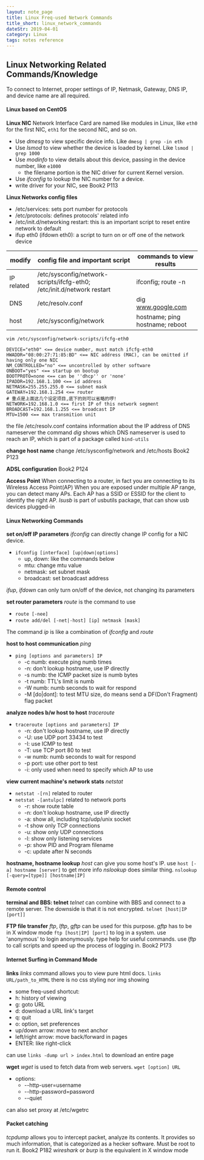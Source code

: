 ```yaml
---
layout: note_page
title: Linux Freq-used Network Commands
title_short: linux_network_commands
dateStr: 2019-04-01
category: Linux
tags: notes reference
---
```

## Linux Networking Related Commands/Knowledge

To connect to Internet, proper settings of IP, Netmask, Gateway, DNS IP, and device name are all required.

#### Linux based on CentOS

**Linux NIC**
Network Interface Card are named like modules in Linux, like `eth0` for the first NIC, `eth1` for the second NIC, and so on.
- Use *dmesg* to view specific device info. Like `dmesg | grep -in eth`
- Use *lsmod* to view whether the device is loaded by kernel. Like `lsmod | grep 1000`
- Use *modinfo* to view details about this device, passing in the device number, like `e1000`
  - the filename portion is the NIC driver for current Kernel version.
- Use *ifconfig* to lookup the NIC number for a device.
- write driver for your NIC, see Book2 P113

**Linux Networks config files**
- /etc/services: sets port number for protocols
- /etc/protocols: defines protocols' related info
- /etc/init.d/networking restart: this is an important script to reset entire network to default
- ifup eth0 (ifdown eth0): a script to turn on or off one of the network device

modify|config file and important script|commands to view results
------|--------------------------------|------------------------
IP related|/etc/sysconfig/network-scripts/ifcfg-eth0; /etc/init.d/network restart|ifconfig; route -n
DNS|/etc/resolv.conf|dig www.google.com
host|/etc/sysconfig/network|hostname; ping hostname; reboot

`vim /etc/sysconfig/network-scripts/ifcfg-eth0`
```
DEVICE="eth0" <== device number, must match ifcfg-eth0
HWADDR="08:00:27:71:85:BD" <== NIC address (MAC), can be omitted if having only one NIC
NM_CONTROLLED="no" <== uncontrolled by other software
ONBOOT="yes" <== startup on bootup
BOOTPROTO=none <== can be ''dhcp'' or 'none'
IPADDR=192.168.1.100 <== id address
NETMASK=255.255.255.0 <== subnet mask
GATEWAY=192.168.1.254 <== router
# 重点是上面这几个设定项目,底下的则可以省略的啰!
NETWORK=192.168.1.0 <== first IP of this network segment
BROADCAST=192.168.1.255 <== broadcast IP
MTU=1500 <== max transmition unit
```
the file /etc/resolv.conf contains information about the IP address of DNS nameserver
the command *dig* shows which DNS nameserver is used to reach an IP, which is part of a package called `bind-utils`

**change host name**
change /etc/sysconfig/network and /etc/hosts
Book2 P123

**ADSL configuration**
Book2 P124

**Access Point**
When connecting to a router, in fact you are connecting to its Wireless Access Point(AP)
When you are exposed under multiple AP range, you can detect many APs.
Each AP has a SSID or ESSID for the client to identify the right AP.
*lsusb* is part of usbutils package, that can show usb devices plugged-in

#### Linux Networking Commands

**set on/off IP parameters**
*ifconfig* can directly change IP config for a NIC device.
- `ifconfig [interface] [up|down|options]`
  - up, down: like the commands below
  - mtu: change mtu value
  - netmask: set subnet mask
  - broadcast: set broadcast address

*ifup*, *ifdown* can only turn on/off of the device, not changing its parameters

**set router parameters**
*route* is the command to use
- `route [-nee]`
- `route add/del [-net|-host] [ip] netmask [mask]`

The command *ip* is like a combination of *ifconfig* and *route*

**host to host communication**
*ping*
- `ping [options and parameters] IP`
  - -c numb: execute ping numb times
  - -n: don't lookup hostname, use IP directly
  - -s numb: the ICMP packet size is numb bytes
  - -t numb: TTL's limit is numb
  - -W numb: numb seconds to wait for respond
  - -M [do|dont]: to test MTU size, do means send a DF(Don't Fragment) flag packet

**analyze nodes b/w host to host**
*traceroute*
- `traceroute [options and parameters] IP`
  - -n: don't lookup hostname, use IP directly
  - -U: use UDP port 33434 to test
  - -I: use ICMP to test
  - -T: use TCP port 80 to test
  - -w numb: numb seconds to wait for respond
  - -p port: use other port to test
  - -i: only used when need to specify which AP to use

**view current machine's network stats**
*netstat*
- `netstat -[rn]` related to router
- `netstat -[antulpc]` related to network ports
  - -r: show route table
  - -n: don't lookup hostname, use IP directly
  - -a: show all, including tcp/udp/unix socket
  - -t show only TCP connections
  - -u: show only UDP connections
  - -l: show only listening services
  - -p: show PID and Program filename
  - -c: update after N seconds

**hostname, hostname lookup**
*host* can give you some host's IP. use `host [-a] hostname [server]` to get more info
*nslookup* does similar thing. `nslookup [-query=[type]] [hostname|IP]`

#### Remote control

**terminal and BBS: telnet**
*telnet* can combine with BBS and connect to a remote server. The downside is that it is not encrypted. `telnet [host|IP [port]]`

**FTP file transfer**
*ftp*, *lftp*, *gftp* can be used for this purpose. *gftp* has to be in X window mode
`ftp [host|IP] [port]` to log in a system. use 'anonymous' to login anonymously. type help for useful commands.
use *lftp* to call scripts and speed up the process of logging in. Book2 P173

#### Internet Surfing in Command Mode

**links**
*links* command allows you to view pure html docs. `links URL/path_to_HTML`
there is no css styling nor img showing
- some freq-used shortcut:
 - h: history of viewing
 - g: goto URL
 - d: download a URL link's target
 - q: quit
 - o: option, set preferences
 - up/down arrow: move to next anchor
 - left/right arrow: move back/forward in pages
 - ENTER: like right-click

can use `links -dump url > index.html` to download an entire page

**wget**
*wget* is used to fetch data from web servers. `wget [option] URL`
- options:
  - --http-user=username
  - --http-password=password
  - --quiet

can also set proxy at /etc/wgetrc

#### Packet catching

*tcpdump* allows you to intercept packet, analyze its contents. It provides so much information, that is categorized as a hecker software. Must be root to run it.
Book2 P182
*wireshark* or *burp* is the equivalent in X window mode
